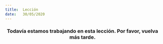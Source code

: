 ```yaml
---
title:  Lección
date:   30/05/2020
---
```


### <center>Todavía estamos trabajando en esta lección. Por favor, vuelva más tarde.</center>